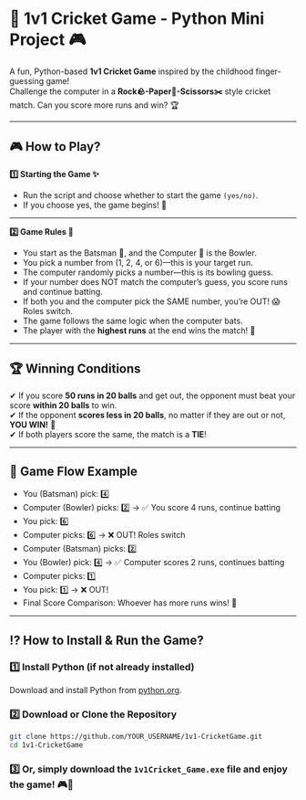 # 🏏 1v1 Cricket Game - Python Mini Project 🎮

A fun, Python-based **1v1 Cricket Game** inspired by the childhood finger-guessing game!  
Challenge the computer in a **Rock🪨-Paper📄-Scissors✂️** style cricket match. Can you score more runs and win? 🏆  

---

## 🎮 How to Play?  
 **1️⃣ Starting the Game ✨** 
- Run the script and choose whether to start the game `(yes/no)`.  
- If you choose yes, the game begins! 🚀
---
 **2️⃣ Game Rules  📜**
- You start as the Batsman 🏏, and the Computer 🤖 is the Bowler.  
- You pick a number from (1, 2, 4, or 6)—this is your target run.  
- The computer randomly picks a number—this is its bowling guess.  
- If your number does NOT match the computer’s guess, you score runs and continue batting.  
- If both you and the computer pick the SAME number, you’re OUT! 😱 Roles switch.  
- The game follows the same logic when the computer bats.    
- The player with the **highest runs** at the end wins the match! 🎉

---

## 🏆 Winning Conditions  
✔ If you score **50 runs in 20 balls** and get out, the opponent must beat your score **within 20 balls** to win.  
✔ If the opponent **scores less in 20 balls**, no matter if they are out or not, **YOU WIN!** 🏅  
✔ If both players score the same, the match is a **TIE**!  

---

## 📜 Game Flow Example
- You (Batsman) pick: 4️⃣
- Computer (Bowler) picks: 2️⃣ → ✅ You score 4 runs, continue batting
- You pick: 6️⃣
- Computer picks: 6️⃣ → ❌ OUT! Roles switch
- Computer (Batsman) picks: 2️⃣
- You (Bowler) pick: 4️⃣ → ✅ Computer scores 2 runs, continues batting
- Computer picks: 1️⃣
- You pick: 1️⃣ → ❌ OUT!
- Final Score Comparison: Whoever has more runs wins! 🎊

---

## ⁉️ How to Install & Run the Game?  
### **1️⃣ Install Python (if not already installed)**
Download and install Python from [python.org](https://www.python.org/).

### **2️⃣ Download or Clone the Repository**
```sh
git clone https://github.com/YOUR_USERNAME/1v1-CricketGame.git
cd 1v1-CricketGame
```
### **3️⃣ Or, simply download the `1v1Cricket_Game.exe` file and enjoy the game! 🎮🏏**
